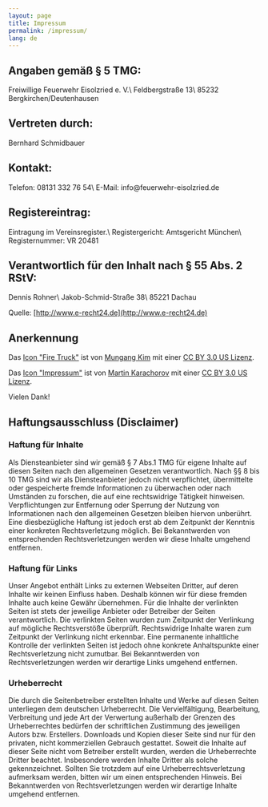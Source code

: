 ```yaml
---
layout: page
title: Impressum
permalink: /impressum/
lang: de
---
```


## Angaben gemäß § 5 TMG:

Freiwillige Feuerwehr Eisolzried e. V.\\
Feldbergstraße 13\\
85232 Bergkirchen/Deutenhausen

## Vertreten durch:

Bernhard Schmidbauer

## Kontakt:

Telefon: 08131 332 76 54\\
E-Mail: info<span hidden>.nospam</span>@feuerwehr-eisolzried.de

## Registereintrag:

Eintragung im Vereinsregister.\\
Registergericht: Amtsgericht München\\
Registernummer: VR 20481

## Verantwortlich für den Inhalt nach § 55 Abs. 2 RStV:

Dennis Rohner\\
Jakob-Schmid-Straße 38\\
85221 Dachau

Quelle: [http://www.e-recht24.de](http://www.e-recht24.de)

## Anerkennung

Das [Icon "Fire Truck"](https://thenounproject.com/search/?q=fire%20truck&i=801189) ist von [Mungang Kim](https://thenounproject.com/mungang.kim/) mit einer [CC BY 3.0 US Lizenz](https://creativecommons.org/licenses/by/3.0/us/).

Das [Icon "Impressum"](https://thenounproject.com/search/?q=impressum&i=92864) ist von [Martin Karachorov](https://thenounproject.com/drone) mit einer [CC BY 3.0 US Lizenz](https://creativecommons.org/licenses/by/3.0/us/).

Vielen Dank!

## Haftungsausschluss (Disclaimer)

### Haftung für Inhalte

Als Diensteanbieter sind wir gemäß § 7 Abs.1 TMG für eigene Inhalte auf diesen Seiten nach den allgemeinen Gesetzen verantwortlich. Nach §§ 8 bis 10 TMG sind wir als Diensteanbieter jedoch nicht verpflichtet, übermittelte oder gespeicherte fremde Informationen zu überwachen oder nach Umständen zu forschen, die auf eine rechtswidrige Tätigkeit hinweisen. Verpflichtungen zur Entfernung oder Sperrung der Nutzung von Informationen nach den allgemeinen Gesetzen bleiben hiervon unberührt. Eine diesbezügliche Haftung ist jedoch erst ab dem Zeitpunkt der Kenntnis einer konkreten Rechtsverletzung möglich. Bei Bekanntwerden von entsprechenden Rechtsverletzungen werden wir diese Inhalte umgehend entfernen.

### Haftung für Links

Unser Angebot enthält Links zu externen Webseiten Dritter, auf deren Inhalte wir keinen Einfluss haben. Deshalb können wir für diese fremden Inhalte auch keine Gewähr übernehmen. Für die Inhalte der verlinkten Seiten ist stets der jeweilige Anbieter oder Betreiber der Seiten verantwortlich. Die verlinkten Seiten wurden zum Zeitpunkt der Verlinkung auf mögliche Rechtsverstöße überprüft. Rechtswidrige Inhalte waren zum Zeitpunkt der Verlinkung nicht erkennbar. Eine permanente inhaltliche Kontrolle der verlinkten Seiten ist jedoch ohne konkrete Anhaltspunkte einer Rechtsverletzung nicht zumutbar. Bei Bekanntwerden von Rechtsverletzungen werden wir derartige Links umgehend entfernen.

### Urheberrecht

Die durch die Seitenbetreiber erstellten Inhalte und Werke auf diesen Seiten unterliegen dem deutschen Urheberrecht. Die Vervielfältigung, Bearbeitung, Verbreitung und jede Art der Verwertung außerhalb der Grenzen des Urheberrechtes bedürfen der schriftlichen Zustimmung des jeweiligen Autors bzw. Erstellers. Downloads und Kopien dieser Seite sind nur für den privaten, nicht kommerziellen Gebrauch gestattet. Soweit die Inhalte auf dieser Seite nicht vom Betreiber erstellt wurden, werden die Urheberrechte Dritter beachtet. Insbesondere werden Inhalte Dritter als solche gekennzeichnet. Sollten Sie trotzdem auf eine Urheberrechtsverletzung aufmerksam werden, bitten wir um einen entsprechenden Hinweis. Bei Bekanntwerden von Rechtsverletzungen werden wir derartige Inhalte umgehend entfernen.
